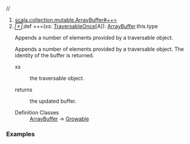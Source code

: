 //
<ol>
<li><a href="https://www.scala-lang.org/api/2.12.3/scala/collection/mutable/ArrayBuffer.html#++=(xs:scala.collection.TraversableOnce[A]):ArrayBuffer.this.type">scala.collection.mutable.ArrayBuffer#++=</a></li>
<li name="scala.collection.mutable.ArrayBuffer#++=" visbl="pub" class="indented0 " data-isabs="false" fullcomment="yes" group="Ungrouped"> <a id="++=(xs:scala.collection.TraversableOnce[A]):ArrayBuffer.this.type"></a><a id="++=(TraversableOnce[A]):ArrayBuffer.this.type"></a> <span class="permalink"> <a href="../../../scala/collection/mutable/ArrayBuffer.html#++=(xs:scala.collection.TraversableOnce[A]):ArrayBuffer.this.type" title="Permalink"> <i class="material-icons"></i> </a> </span> <span class="modifier_kind"> <span class="modifier"></span> <span class="kind">def</span> </span> <span class="symbol"> <span title="gt4s: $plus$plus$eq" class="name">++=</span><span class="params">(<span name="xs">xs: <a href="../TraversableOnce.html" class="extype" name="scala.collection.TraversableOnce">TraversableOnce</a>[<span class="extype" name="scala.collection.mutable.ArrayBuffer.A">A</span>]</span>)</span><span class="result">: <a href="" class="extype" name="scala.collection.mutable.ArrayBuffer">ArrayBuffer</a>.this.type</span> </span> <p class="shortcomment cmt">Appends a number of elements provided by a traversable object.</p>
 <div class="fullcomment">
  <div class="comment cmt">
   <p>Appends a number of elements provided by a traversable object. The identity of the buffer is returned. </p>
  </div>
  <dl class="paramcmts block">
   <dt class="param">
    xs
   </dt>
   <dd class="cmt">
    <p>the traversable object.</p>
   </dd>
   <dt>
    returns
   </dt>
   <dd class="cmt">
    <p>the updated buffer.</p>
   </dd>
  </dl>
  <dl class="attributes block"> 
   <dt>
    Definition Classes
   </dt>
   <dd>
    <a href="" class="extype" name="scala.collection.mutable.ArrayBuffer">ArrayBuffer</a> → 
    <a href="../generic/Growable.html" class="extype" name="scala.collection.generic.Growable">Growable</a>
   </dd>
  </dl>
 </div> </li>
        </ol>


### Examples















